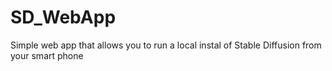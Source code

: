 # SD_WebApp
Simple web app that allows you to run a local instal of Stable Diffusion from your smart phone
